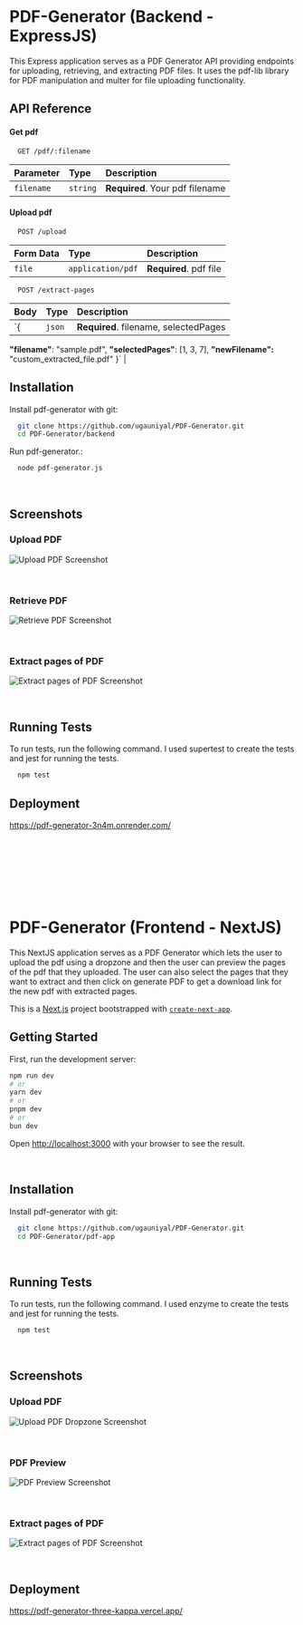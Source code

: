 
# PDF-Generator (Backend - ExpressJS)

This Express application serves as a PDF Generator API providing endpoints for uploading, retrieving, and extracting PDF files. It uses the pdf-lib library for PDF manipulation and multer for file uploading functionality.

## API Reference

#### Get pdf

```http
  GET /pdf/:filename
```

| Parameter | Type     | Description                |
| :-------- | :------- | :------------------------- |
| `filename` | `string` | **Required**. Your pdf filename |

#### Upload pdf

```http
  POST /upload
```

| Form Data | Type     | Description                       |
| :-------- | :------- | :-------------------------------- |
| `file`      | `application/pdf` | **Required**. pdf file |


```http
  POST /extract-pages
```

| Body | Type     | Description                       |
| :-------- | :------- | :-------------------------------- |
| `{            | `json` | **Required**. filename, selectedPages |
  **"filename"**: "sample.pdf",
  **"selectedPages"**: [1, 3, 7],
  **"newFilename":** "custom_extracted_file.pdf"
}`       |

## Installation

Install pdf-generator with git:

```bash
  git clone https://github.com/ugauniyal/PDF-Generator.git
  cd PDF-Generator/backend
```

Run pdf-generator.:

```bash
  node pdf-generator.js
```

<br>

## Screenshots

### Upload PDF
![Upload PDF Screenshot](https://cdn.discordapp.com/attachments/438420692007125031/1175222466512171018/image.png?ex=656a7236&is=6557fd36&hm=c1e559d17461f787df0e9146e671ccaf2426393d2eeb2053c380566e9cd673a8&)

<br>

### Retrieve PDF
![Retrieve PDF Screenshot](https://cdn.discordapp.com/attachments/438420692007125031/1175222767029850113/image.png?ex=656a727e&is=6557fd7e&hm=9a64bf626ba42e83dbb1b05a3e4135a0af6b8e951bfae829d8bca7dba3706c4a&)

<br>

### Extract pages of PDF
![Extract pages of PDF Screenshot](https://cdn.discordapp.com/attachments/438420692007125031/1175224039896256544/image.png?ex=656a73ad&is=6557fead&hm=b33949f47d9a70c0ec72659b54f677f50e3d2a924bc9bc1814629bf45e26178f&)

<br>


## Running Tests

To run tests, run the following command. I used supertest to create the tests and jest for running the tests.

```bash
  npm test
```


## Deployment

https://pdf-generator-3n4m.onrender.com/

<br>
<br>
<br>
<br>
<br>
<br>


# PDF-Generator (Frontend - NextJS)
This NextJS application serves as a PDF Generator which lets the user to upload the pdf using a dropzone and then the user can preview the pages of the pdf that they uploaded. The user can also select the pages that they want to extract and then click on generate PDF to get a download link for the new pdf with extracted pages.


This is a [Next.js](https://nextjs.org/) project bootstrapped with [`create-next-app`](https://github.com/vercel/next.js/tree/canary/packages/create-next-app).

## Getting Started

First, run the development server:

```bash
npm run dev
# or
yarn dev
# or
pnpm dev
# or
bun dev
```

Open [http://localhost:3000](http://localhost:3000) with your browser to see the result.

<br>

## Installation

Install pdf-generator with git:

```bash
  git clone https://github.com/ugauniyal/PDF-Generator.git
  cd PDF-Generator/pdf-app
```

<br>


## Running Tests

To run tests, run the following command. I used enzyme to create the tests and jest for running the tests.

```bash
  npm test
```

<br>

## Screenshots

### Upload PDF
![Upload PDF Dropzone Screenshot](https://cdn.discordapp.com/attachments/438420692007125031/1175973494249492480/image.png?ex=656d2da9&is=655ab8a9&hm=61e8a1c3b883d8d7c483e6348e5bb597ac6265c279317e654d5d5b85ef149bf4&)

<br>

### PDF Preview
![PDF Preview Screenshot](https://cdn.discordapp.com/attachments/438420692007125031/1175973615473275021/image.png?ex=656d2dc6&is=655ab8c6&hm=a2ee3c92197da32f9783f349d1e86b473fdaa3dc13fe167d93667d957bf82bd6&)

<br>

### Extract pages of PDF
![Extract pages of PDF Screenshot](https://cdn.discordapp.com/attachments/438420692007125031/1175973743655407746/image.png?ex=656d2de5&is=655ab8e5&hm=dc10811f6a13eedd35681150ed240dd623f12cf099e0d2fd0f034e3510e7d3be&)

<br>

## Deployment

https://pdf-generator-three-kappa.vercel.app/

